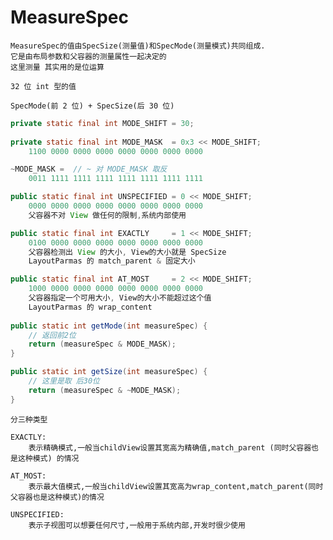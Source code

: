 # MeasureSpec 

    MeasureSpec的值由SpecSize(测量值)和SpecMode(测量模式)共同组成.
    它是由布局参数和父容器的测量属性一起决定的
    这里测量 其实用的是位运算

    32 位 int 型的值

    SpecMode(前 2 位) + SpecSize(后 30 位)

``` java
private static final int MODE_SHIFT = 30;
  
private static final int MODE_MASK  = 0x3 << MODE_SHIFT;
    1100 0000 0000 0000 0000 0000 0000 0000

~MODE_MASK =  // ~ 对 MODE_MASK 取反
    0011 1111 1111 1111 1111 1111 1111 1111

public static final int UNSPECIFIED = 0 << MODE_SHIFT;
    0000 0000 0000 0000 0000 0000 0000 0000 
    父容器不对 View 做任何的限制,系统内部使用

public static final int EXACTLY     = 1 << MODE_SHIFT;
    0100 0000 0000 0000 0000 0000 0000 0000 
    父容器检测出 View 的大小, View的大小就是 SpecSize
    LayoutParmas 的 match_parent & 固定大小

public static final int AT_MOST     = 2 << MODE_SHIFT;
    1000 0000 0000 0000 0000 0000 0000 0000 
    父容器指定一个可用大小, View的大小不能超过这个值
    LayoutParmas 的 wrap_content
    
public static int getMode(int measureSpec) {
    // 返回前2位
    return (measureSpec & MODE_MASK);
}

public static int getSize(int measureSpec) {
    // 这里是取 后30位
    return (measureSpec & ~MODE_MASK);
}
```

    分三种类型

    EXACTLY:
        表示精确模式,一般当childView设置其宽高为精确值,match_parent (同时父容器也是这种模式) 的情况

    AT_MOST:
        表示最大值模式,一般当childView设置其宽高为wrap_content,match_parent(同时父容器也是这种模式)的情况

    UNSPECIFIED:
        表示子视图可以想要任何尺寸,一般用于系统内部,开发时很少使用
